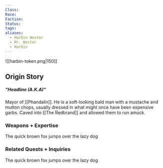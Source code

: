 ```yaml
---
Class: 
Race: 
Faction: 
Status: 
tags: 
aliases:
  - Harbin Wester
  - Mr. Wester
  - Harbin
---
```

![[harbin-token.png|150]]
## Origin Story
##### "Headline (A.K.A)"
Mayor of [[Phandalin]]. He is a soft-looking bald man with a mustache and mutton chops, usually dressed in what might once have been expensive garbs. Caved into [[The Redbrand]] and allowed them to run amuck.

### Weapons + Expertise
The quick brown fox jumps over the lazy dog

### Related Quests + Inquiries
The quick brown fox jumps over the lazy dog